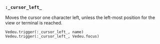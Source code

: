 ### `:_cursor_left_`
Moves the cursor one character left, unless the left-most position
for the view or terminal is reached.

    Vedeu.trigger(:_cursor_left_, name)
    Vedeu.trigger(:_cursor_left_, Vedeu.focus)
